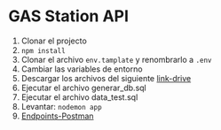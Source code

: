
# GAS Station API

1. Clonar el projecto
2. ```npm install```
3. Clonar el archivo ```env.tamplate``` y renombrarlo a ```.env```
4. Cambiar las variables de entorno
5. Descargar los archivos del siguiente [link-drive](https://drive.google.com/file/d/19Njp1AuSNsqTMDsa7l0ldINEX1jP8V07/view?usp=share_link)
5. Ejecutar el archivo generar_db.sql
6. Ejecutar el archivo data_test.sql
7. Levantar: ```nodemon app```
9. [Endpoints-Postman](https://api.postman.com/collections/11310403-cae44494-502d-4dc4-9749-7d7ac8139625?access_key=PMAT-01GZC9S5JV1XWQN4XPF2V2QQ4H) 
